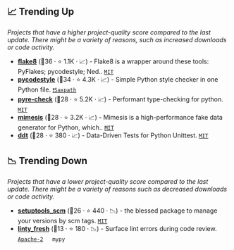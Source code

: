 ## 📈 Trending Up

_Projects that have a higher project-quality score compared to the last update. There might be a variety of reasons, such as increased downloads or code activity._

- <b><a href="https://github.com/PyCQA/flake8">flake8</a></b> (🥇36 ·  ⭐ 1.1K · 📈) - Flake8 is a wrapper around these tools: PyFlakes; pycodestyle; Ned.. <code><a href="http://bit.ly/34MBwT8">MIT</a></code>
- <b><a href="https://github.com/PyCQA/pycodestyle">pycodestyle</a></b> (🥇34 ·  ⭐ 4.3K · 📈) - Simple Python style checker in one Python file. <code><a href="https://tldrlegal.com/search?q=Saxpath">❗️Saxpath</a></code>
- <b><a href="https://github.com/facebook/pyre-check">pyre-check</a></b> (🥈28 ·  ⭐ 5.2K · 📈) - Performant type-checking for python. <code><a href="http://bit.ly/34MBwT8">MIT</a></code>
- <b><a href="https://github.com/lk-geimfari/mimesis">mimesis</a></b> (🥈28 ·  ⭐ 3.2K · 📈) - Mimesis is a high-performance fake data generator for Python, which.. <code><a href="http://bit.ly/34MBwT8">MIT</a></code>
- <b><a href="https://github.com/datadriventests/ddt">ddt</a></b> (🥈28 ·  ⭐ 380 · 📈) - Data-Driven Tests for Python Unittest. <code><a href="http://bit.ly/34MBwT8">MIT</a></code>

## 📉 Trending Down

_Projects that have a lower project-quality score compared to the last update. There might be a variety of reasons such as decreased downloads or code activity._

- <b><a href="https://github.com/pypa/setuptools_scm">setuptools_scm</a></b> (🥉26 ·  ⭐ 440 · 📉) - the blessed package to manage your versions by scm tags. <code><a href="http://bit.ly/34MBwT8">MIT</a></code>
- <b><a href="https://github.com/lyft/linty_fresh">linty_fresh</a></b> (🥉13 ·  ⭐ 180 · 📉) - Surface lint errors during code review. <code><a href="http://bit.ly/3nYMfla">Apache-2</a></code> <code><img src="https://cdn.iconscout.com/icon/free/png-256/8-eight-digital-number-numerical-numbers-36025.png" style="display:inline;" width="13" height="13"></code> <code>mypy</code>

